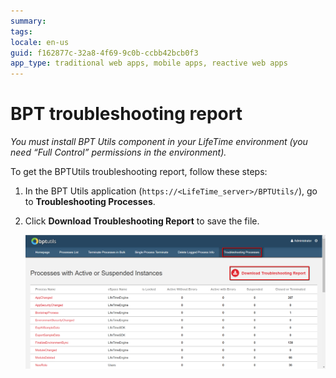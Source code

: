 ```yaml
---
summary:
tags: 
locale: en-us
guid: f162877c-32a8-4f69-9c0b-ccbb42bcb0f3
app_type: traditional web apps, mobile apps, reactive web apps
---
```


# BPT troubleshooting report

*You must install BPT Utils component in your LifeTime environment (you need “Full Control” permissions in the environment).*

To get the BPTUtils troubleshooting report, follow these steps:

1. In the BPT Utils application (`https://<LifeTime_server>/BPTUtils/`), go to **Troubleshooting Processes**.

1. Click **Download Troubleshooting Report** to save the file.

    ![](images/get-logs-12.png?width=800)


